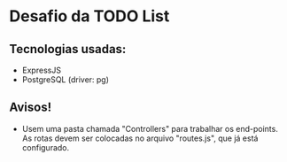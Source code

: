 # Desafio da TODO List

## Tecnologias usadas:

- ExpressJS
- PostgreSQL (driver: pg)

## Avisos!
- Usem uma pasta chamada "Controllers" para trabalhar os end-points. As rotas devem ser colocadas no arquivo "routes.js", que já está configurado.
